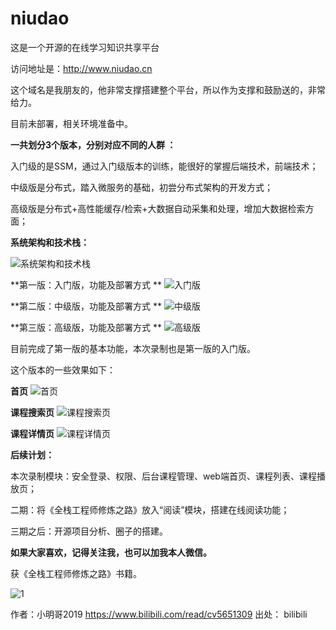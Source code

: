 # niudao
这是一个开源的在线学习知识共享平台

访问地址是：http://www.niudao.cn  

这个域名是我朋友的，他非常支撑搭建整个平台，所以作为支撑和鼓励送的，非常给力。

目前未部署，相关环境准备中。



**一共划分3个版本，分别对应不同的人群 ：**

入门级的是SSM，通过入门级版本的训练，能很好的掌握后端技术，前端技术；

中级版是分布式，踏入微服务的基础，初尝分布式架构的开发方式； 

高级版是分布式+高性能缓存/检索+大数据自动采集和处理，增加大数据检索方面；

**系统架构和技术栈：**

![系统架构和技术栈](https://i0.hdslb.com/bfs/article/818767cef0e5529c3b8293fbd5643d6cf1549793.png@1320w_788h.webp)

**第一版：入门版，功能及部署方式 **
![入门版](https://i0.hdslb.com/bfs/article/795d4adb939a0306b3091d849872faa2e6cfd5d5.png@1320w_788h.webp)


**第二版：中级版，功能及部署方式 **
![中级版](https://i0.hdslb.com/bfs/article/0060dd88c87507ff12475673bfd738c151fc4e6a.png@1320w_772h.webp)


**第三版：高级版，功能及部署方式 **
![高级版](https://i0.hdslb.com/bfs/article/b5d3f0925e0e6bc01a341768ba8993d90edf5bb0.png@1320w_750h.webp)


目前完成了第一版的基本功能，本次录制也是第一版的入门版。

这个版本的一些效果如下：

**首页**
![首页](https://i0.hdslb.com/bfs/article/64820636101e633d0f7e367ad08aa450b26b87e3.png@1320w_814h.webp)

**课程搜索页**
![课程搜索页](https://i0.hdslb.com/bfs/article/9cacc0ee7e81c01726aca3f07d38bd26444f4021.png@1320w_846h.webp)

**课程详情页**
![课程详情页](https://i0.hdslb.com/bfs/article/d5dc18313b49fc065baae1bd6e1f02473f386cd7.png@1320w_826h.webp)

**后续计划：**

本次录制模块：安全登录、权限、后台课程管理、web端首页、课程列表、课程播放页；

二期：将《全栈工程师修炼之路》放入“阅读”模块，搭建在线阅读功能； 

三期之后：开源项目分析、圈子的搭建。 

**如果大家喜欢，记得关注我，也可以加我本人微信。**

获《全栈工程师修炼之路》书籍。

![1](https://i0.hdslb.com/bfs/article/3cd44153ac0ebd8e22c93100c1d57e1585a6fb94.png@1070w_1060h.webp
)

作者：小明哥2019
https://www.bilibili.com/read/cv5651309
出处： bilibili
